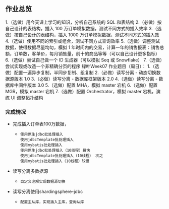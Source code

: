 ## 作业总览


1.（选做）用今天课上学习的知识，分析自己系统的 SQL 和表结构
2.（必做）按自己设计的表结构，插入 100 万订单模拟数据，测试不同方式的插入效率
3.（选做）按自己设计的表结构，插入 1000 万订单模拟数据，测试不同方式的插入效
4.（选做）使用不同的索引或组合，测试不同方式查询效率
5.（选做）调整测试数据，使得数据尽量均匀，模拟 1 年时间内的交易，计算一年的销售报表：销售总额，订单数，客单价，每月销售量，前十的商品等等（可以自己设计更多指标）
6.（选做）尝试自己做一个 ID 生成器（可以模拟 Seq 或 Snowflake）
7.（选做）尝试实现或改造一个非精确分页的程序
绿叶Week07 作业题目（周日）：
1.（选做）配置一遍异步复制，半同步复制、组复制
2.（必做）读写分离 - 动态切换数据源版本 1.0
3.（必做）读写分离 - 数据库框架版本 2.0
4.（选做）读写分离 - 数据库中间件版本 3.0
5.（选做）配置 MHA，模拟 master 宕机
6.（选做）配置 MGR，模拟 master 宕机
7.（选做）配置 Orchestrator，模拟 master 宕机，演练 UI 调整拓扑结构

### 完成情况

- 完成插入订单表100万数据，

  - ```
    使用原生jdbc批处理插入
    使用jdbcTemplate批处理插入
    使用mybatis批处理插入
    使用原生jdbc批处理插入（10线程）最快
    使用jdbcTemplate批处理插入（10线程） 次之
    使用mybatis批处理插入（10线程）较慢
    ```

- 读写分离多数据源

  - ```
    自定义注解实现数据源切换
    ```

- 读写分离使用shardingsphere-jdbc

  - ```
    配置主从库，实现插入主库，查询从库
    ```

    